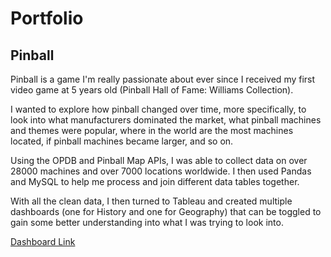 # Portfolio
## Pinball

Pinball is a game I'm really passionate about ever since I received my first video game at 5 years old (Pinball Hall of Fame: Williams Collection).

I wanted to explore how pinball changed over time, more specifically, to look into what manufacturers dominated the market, what pinball machines and themes were popular, where in the world are the most machines located, if pinball machines became larger, and so on.

Using the OPDB and Pinball Map APIs, I was able to collect data on over 28000 machines and over 7000 locations worldwide. I then used Pandas and MySQL to help me process and join different data tables together.

With all the clean data, I then turned to Tableau and created multiple dashboards (one for History and one for Geography) that can be toggled to gain some better understanding into what I was trying to look into.

[Dashboard Link](https://public.tableau.com/views/PinballDashboard/Historical?:language=en-US&:display_count=n&:origin=viz_share_link)
